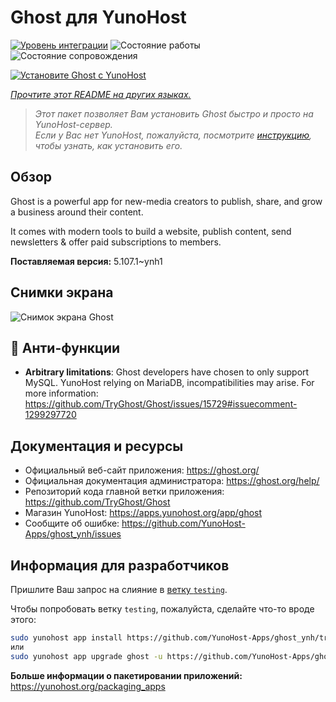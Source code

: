 <!--
Важно: этот README был автоматически сгенерирован <https://github.com/YunoHost/apps/tree/master/tools/readme_generator>
Он НЕ ДОЛЖЕН редактироваться вручную.
-->

# Ghost для YunoHost

[![Уровень интеграции](https://apps.yunohost.org/badge/integration/ghost)](https://ci-apps.yunohost.org/ci/apps/ghost/)
![Состояние работы](https://apps.yunohost.org/badge/state/ghost)
![Состояние сопровождения](https://apps.yunohost.org/badge/maintained/ghost)

[![Установите Ghost с YunoHost](https://install-app.yunohost.org/install-with-yunohost.svg)](https://install-app.yunohost.org/?app=ghost)

*[Прочтите этот README на других языках.](./ALL_README.md)*

> *Этот пакет позволяет Вам установить Ghost быстро и просто на YunoHost-сервер.*  
> *Если у Вас нет YunoHost, пожалуйста, посмотрите [инструкцию](https://yunohost.org/install), чтобы узнать, как установить его.*

## Обзор

Ghost is a powerful app for new-media creators to publish, share, and grow a business around their content.

It comes with modern tools to build a website, publish content, send newsletters & offer paid subscriptions to members.


**Поставляемая версия:** 5.107.1~ynh1

## Снимки экрана

![Снимок экрана Ghost](./doc/screenshots/screenshot.png)

## :red_circle: Анти-функции

- **Arbitrary limitations**: Ghost developers have chosen to only support MySQL. YunoHost relying on MariaDB, incompatibilities may arise. For more information: https://github.com/TryGhost/Ghost/issues/15729#issuecomment-1299297720

## Документация и ресурсы

- Официальный веб-сайт приложения: <https://ghost.org/>
- Официальная документация администратора: <https://ghost.org/help/>
- Репозиторий кода главной ветки приложения: <https://github.com/TryGhost/Ghost>
- Магазин YunoHost: <https://apps.yunohost.org/app/ghost>
- Сообщите об ошибке: <https://github.com/YunoHost-Apps/ghost_ynh/issues>

## Информация для разработчиков

Пришлите Ваш запрос на слияние в [ветку `testing`](https://github.com/YunoHost-Apps/ghost_ynh/tree/testing).

Чтобы попробовать ветку `testing`, пожалуйста, сделайте что-то вроде этого:

```bash
sudo yunohost app install https://github.com/YunoHost-Apps/ghost_ynh/tree/testing --debug
или
sudo yunohost app upgrade ghost -u https://github.com/YunoHost-Apps/ghost_ynh/tree/testing --debug
```

**Больше информации о пакетировании приложений:** <https://yunohost.org/packaging_apps>
